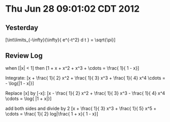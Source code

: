 # Thu Jun 28 09:01:02 CDT 2012

## Yesterday
\[\int\limits_{-\infty}{\infty}{ e^{-t^2} d t } = \sqrt{\pi}\]

## Review Log

when \[|x| < 1\] then \[1 + x + x^2 + x^3 + \cdots = \frac{ 1}{ 1 - x}\]

Integrate: \[x + \frac{ 1}{ 2} x^2 + \frac{ 1}{ 3} x^3 + \frac{ 1}{ 4} x^4 \cdots = - \log{|1 - x|}\]

Replace \[x\] by \[-x\]: \[x - \frac{ 1}{ 2} x^2 + \frac{ 1}{ 3} x^3 - \frac{ 1}{ 4} x^4 \cdots = \log{ |1 + x|}\]

add both sides and divide by 2 \[x + \frac{ 1}{ 3} x^3 + \frac{ 1}{ 5} x^5 + \cdots = \frac{ 1}{ 2} log|\frac{ 1 + x}{ 1 - x}\]

